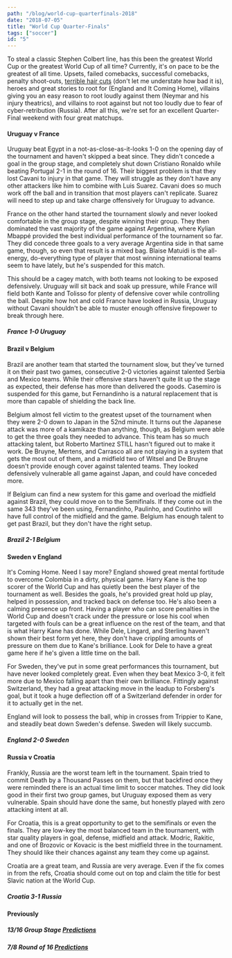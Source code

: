 ```yaml
---
path: "/blog/world-cup-quarterfinals-2018"
date: "2018-07-05"
title: "World Cup Quarter-Finals"
tags: ["soccer"]
id: "5"
---
```


To steal a classic Stephen Colbert line, has this been the greatest World Cup or the greatest World Cup of all time? Currently, it's on pace to be the greatest of all time. Upsets, failed comebacks, successful comebacks, penalty shoot-outs, [terrible hair cuts](https://twitter.com/JamesDoddUK/status/1013127902450409474) (don't let me understate how bad it is), heroes and great stories to root for (England and It Coming Home), villains giving you an easy reason to root loudly against them (Neymar and his injury theatrics), and villains to root against but not too loudly due to fear of cyber-retribution (Russia). After all this, we're set for an excellent Quarter-Final weekend with four great matchups.

#### Uruguay v France

Uruguay beat Egypt in a not-as-close-as-it-looks 1-0 on the opening day of the tournament and haven't skipped a beat since. They didn't concede a goal in the group stage, and completely shut down Cristiano Ronaldo while beating Portugal 2-1 in the round of 16. Their biggest problem is that they lost Cavani to injury in that game. They will struggle as they don't have any other attackers like him to combine with Luis Suarez. Cavani does so much work off the ball and in transition that most players can't replicate. Suarez will need to step up and take charge offensively for Uruguay to advance.

France on the other hand started the tournament slowly and never looked comfortable in the group stage, despite winning their group. They then dominated the vast majority of the game against Argentina, where Kylian Mbappé provided the best individual performance of the tournament so far. They did concede three goals to a very average Argentina side in that same game, though, so even that result is a mixed bag. Blaise Matuidi is the all-energy, do-everything type of player that most winning international teams seem to have lately, but he's suspended for this match.

This should be a cagey match, with both teams not looking to be exposed defensively. Uruguay will sit back and soak up pressure, while France will field both Kante and Tolisso for plenty of defensive cover while controlling the ball. Despite how hot and cold France have looked in Russia, Uruguay without Cavani shouldn't be able to muster enough offensive firepower to break through here.

##### France 1-0 Uruguay

#### Brazil v Belgium

Brazil are another team that started the tournament slow, but they've turned it on their past two games, consecutive 2-0 victories against talented Serbia and Mexico teams. While their offensive stars haven't quite lit up the stage as expected, their defense has more than delivered the goods. Casemiro is suspended for this game, but Fernandinho is a natural replacement that is more than capable of shielding the back line.

Belgium almost fell victim to the greatest upset of the tournament when they were 2-0 down to Japan in the 52nd minute. It turns out the Japanese attack was more of a kamikaze than anything, though, as Belgium were able to get the three goals they needed to advance. This team has so much attacking talent, but Roberto Martinez STILL hasn't figured out to make it work. De Bruyne, Mertens, and Carrasco all are not playing in a system that gets the most out of them, and a midfield two of Witsel and De Bruyne doesn't provide enough cover against talented teams. They looked defensively vulnerable all game against Japan, and could have conceded more.

If Belgium can find a new system for this game and overload the midfield against Brazil, they could move on to the Semifinals. If they come out in the same 343 they've been using, Fernandinho, Paulinho, and Coutinho will have full control of the midfield and the game. Belgium has enough talent to get past Brazil, but they don't have the right setup.

##### Brazil 2-1 Belgium

#### Sweden v England

It's Coming Home. Need I say more? England showed great mental fortitude to overcome Colombia in a dirty, physical game. Harry Kane is the top scorer of the World Cup and has quietly been the best player of the tournament as well. Besides the goals, he's provided great hold up play, helped in possession, and tracked back on defense too. He's also been a calming presence up front. Having a player who can score penalties in the World Cup and doesn't crack under the pressure or lose his cool when targeted with fouls can be a great influence on the rest of the team, and that is what Harry Kane has done. While Dele, Lingard, and Sterling haven't shown their best form yet here, they don't have crippling amounts of pressure on them due to Kane's brilliance. Look for Dele to have a great game here if he's given a little time on the ball.

For Sweden, they've put in some great performances this tournament, but have never looked completely great. Even when they beat Mexico 3-0, it felt more due to Mexico falling apart than their own brilliance. Fittingly against Switzerland, they had a great attacking move in the leadup to Forsberg's goal, but it took a huge deflection off of a Switzerland defender in order for it to actually get in the net.

England will look to possess the ball, whip in crosses from Trippier to Kane, and steadily beat down Sweden's defense. Sweden will likely succumb.

##### England 2-0 Sweden

#### Russia v Croatia

Frankly, Russia are the worst team left in the tournament. Spain tried to commit Death by a Thousand Passes on them, but that backfired once they were reminded there is an actual time limit to soccer matches. They did look good in their first two group games, but Uruguay exposed them as very vulnerable. Spain should have done the same, but honestly played with zero attacking intent at all.

For Croatia, this is a great opportunity to get to the semifinals or even the finals. They are low-key the most balanced team in the tournament, with star quality players in goal, defense, midfield and attack. Modric, Rakitic, and one of Brozovic or Kovacic is the best midfield three in the tournament. They should like their chances against any team they come up against.

Croatia are a great team, and Russia are very average. Even if the fix comes in from the refs, Croatia should come out on top and claim the title for best Slavic nation at the World Cup.

##### Croatia 3-1 Russia

#### Previously

##### 13/16 Group Stage [Predictions](https://dcowen.co/blog/world-cup-group-preview)

##### 7/8 Round of 16 [Predictions](https://twitter.com/drewdacity/status/1012951734157598720)
